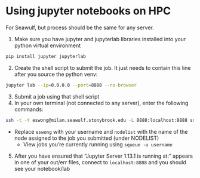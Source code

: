 # Using jupyter notebooks on HPC
For Seawulf, but process should be the same for any server.

1. Make sure you have jupyter and jupyterlab libraries installed into your python virtual environment
```bash
pip install jupyter jupyterlab
```
2.  Create the shell script to submit the job. It just needs to contain this line after you source the python venv:

```bash
jupyter lab --ip=0.0.0.0 --port=8888 --no-browser
```
3. Submit a job using that shell script
4. In your own terminal (not connected to any server), enter the following commands:

```bash
ssh -t -t eswong@milan.seawulf.stonybrook.edu -L 8888:localhost:8888 ssh nodelist -L 8888:localhost:8888
```
- Replace `eswong` with your username and `nodelist` with the name of the node assigned to the job you submitted (under NODELIST)
	- View jobs you’re currently running using `squeue -u username`

5.  After you have ensured that “Jupyter Server 1.13.1 is running at:” appears in one of your out/err files, connect to `localhost:8888` and you should see your notebook/lab